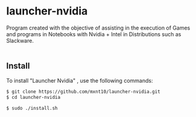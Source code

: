 # launcher-nvidia

Program created with the objective of assisting in the execution of Games and programs in Notebooks with Nvidia + Intel in Distributions such as Slackware.
<br><br>


## Install

To install "Launcher Nvidia" , use the following commands:
```sh
$ git clone https://github.com/mxnt10/launcher-nvidia.git
$ cd launcher-nvidia

$ sudo ./install.sh
```